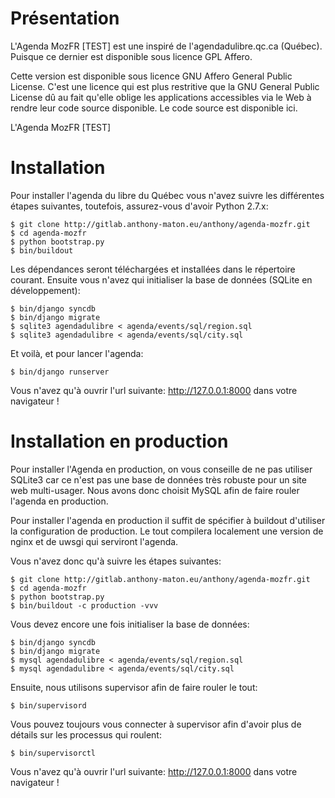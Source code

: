 Présentation
============

L'Agenda MozFR [TEST] est une inspiré de l'agendadulibre.qc.ca
(Québec). Puisque ce dernier est disponible sous licence GPL Affero.

Cette version est disponible sous licence GNU Affero General Public License.
C'est une licence qui est plus restritive que la GNU General Public License
dû au fait qu'elle oblige les applications accessibles via le Web à rendre leur
 code source disponible. Le code source est disponible ici. 

L'Agenda MozFR [TEST]

Installation
========

Pour installer l'agenda du libre du Québec vous n'avez suivre les différentes
étapes suivantes, toutefois, assurez-vous d'avoir Python 2.7.x:

    $ git clone http://gitlab.anthony-maton.eu/anthony/agenda-mozfr.git
    $ cd agenda-mozfr
    $ python bootstrap.py
    $ bin/buildout

Les dépendances seront téléchargées et installées dans le répertoire courant.
Ensuite vous n'avez qui initialiser la base de données (SQLite en
développement):

    $ bin/django syncdb
    $ bin/django migrate
    $ sqlite3 agendadulibre < agenda/events/sql/region.sql
    $ sqlite3 agendadulibre < agenda/events/sql/city.sql
    
Et voilà, et pour lancer l'agenda:

    $ bin/django runserver

Vous n'avez qu'à ouvrir l'url suivante: http://127.0.0.1:8000 dans votre
navigateur !

Installation en production
===================

Pour installer l'Agenda en production, on vous conseille de ne pas 
utiliser SQLite3 car ce n'est pas une base de données très robuste pour un 
site web multi-usager. Nous avons donc choisit MySQL afin de faire rouler 
l'agenda en production.

Pour installer l'agenda en production il suffit de spécifier à buildout 
d'utiliser la configuration de production. Le tout compilera localement une
version de nginx et de uwsgi qui serviront l'agenda.

Vous n'avez donc qu'à suivre les étapes suivantes:

    $ git clone http://gitlab.anthony-maton.eu/anthony/agenda-mozfr.git
    $ cd agenda-mozfr
    $ python bootstrap.py
    $ bin/buildout -c production -vvv
    
Vous devez encore une fois initialiser la base de données:

    $ bin/django syncdb
    $ bin/django migrate
    $ mysql agendadulibre < agenda/events/sql/region.sql
    $ mysql agendadulibre < agenda/events/sql/city.sql
    
Ensuite, nous utilisons supervisor afin de faire rouler le tout:

    $ bin/supervisord
    
Vous pouvez toujours vous connecter à supervisor afin d'avoir plus de détails
sur les processus qui roulent:

    $ bin/supervisorctl
    
Vous n'avez qu'à ouvrir l'url suivante: http://127.0.0.1:8000 dans votre
navigateur !


